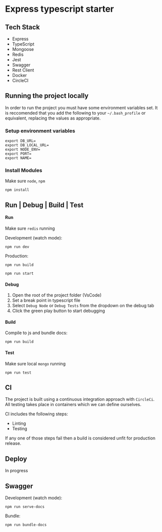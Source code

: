 # Express typescript starter

## Tech Stack

- Express
- TypeScript
- Mongoose
- Redis
- Jest
- Swagger
- Rest Client
- Docker
- CircleCI

## Running the project locally
In order to run the project you must have some environment variables set. It is reccomended that you add the following to your `~/.bash_profile` or equivalent, replacing the values as appropriate.

### Setup environment variables

```Shell
export DB_URL=
export DB_LOCAL_URL=
export NODE_ENV=
export PORT=
export NAME=
```

### Install Modules
Make sure `node`, `npm`
```Shell
npm install
```

## Run | Debug | Build | Test

#### Run
Make sure `redis` running

Development (watch mode):
```Shell
npm run dev
```
Production:
```Shell
npm run build
```
```Shell
npm run start
```
#### Debug
1. Open the root of the project folder (VsCode)
2. Set a break point in typescript file
3. Select `Debug Node` or `Debug Tests` from the dropdown on the debug tab
4. Click the green play button to start debugging

#### Build
Compile to js and bundle docs:
```Shell
npm run build
```

#### Test
Make sure local `mongo` running
```Shell
npm run test
```

## CI
The project is built using a continuous integration approach with `CircleCi`. All testing takes place in containers which we can define ourselves.

CI includes the following steps:
* Linting
* Testing

If any one of those steps fail then a build is considered unfit for production release.

## Deploy
In progress

## Swagger
Development (watch mode):
```Shell
npm run serve-docs
```
Bundle:
```Shell
npm run bundle-docs
```
